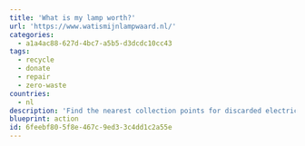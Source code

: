 ```yaml
---
title: 'What is my lamp worth?'
url: 'https://www.watismijnlampwaard.nl/'
categories:
  - a1a4ac88-627d-4bc7-a5b5-d3dcdc10cc43
tags:
  - recycle
  - donate
  - repair
  - zero-waste
countries:
  - nl
description: 'Find the nearest collection points for discarded electrical appliances and energy-efficient light bulbs. This site helps you responsibly recycle, donate, repair, or sell electrical appliances and lights.'
blueprint: action
id: 6feebf80-5f8e-467c-9ed3-3c4dd1c2a55e
---
```

